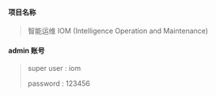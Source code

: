 #### 项目名称
> 智能运维 IOM (Intelligence Operation and Maintenance)

#### admin 账号
> super user : iom
>
> password : 123456